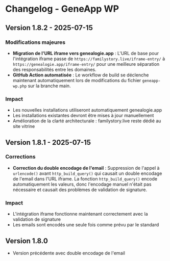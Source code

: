 # Changelog - GeneApp WP

## Version 1.8.2 - 2025-07-15
### Modifications majeures
- **Migration de l'URL iframe vers genealogie.app** : L'URL de base pour l'intégration iframe passe de `https://familystory.live/iframe-entry/` à `https://genealogie.app/iframe-entry/` pour une meilleure séparation des responsabilités entre les domaines.
- **GitHub Action automatisée** : Le workflow de build se déclenche maintenant automatiquement lors de modifications du fichier `geneapp-wp.php` sur la branche main.

### Impact
- Les nouvelles installations utiliseront automatiquement genealogie.app
- Les installations existantes devront être mises à jour manuellement
- Amélioration de la clarté architecturale : familystory.live reste dédié au site vitrine

## Version 1.8.1 - 2025-07-15
### Corrections
- **Correction du double encodage de l'email** : Suppression de l'appel à `urlencode()` avant `http_build_query()` qui causait un double encodage de l'email dans l'URL iframe. La fonction `http_build_query()` encode automatiquement les valeurs, donc l'encodage manuel n'était pas nécessaire et causait des problèmes de validation de signature.

### Impact
- L'intégration iframe fonctionne maintenant correctement avec la validation de signature
- Les emails sont encodés une seule fois comme prévu par le standard

## Version 1.8.0
- Version précédente avec double encodage de l'email
